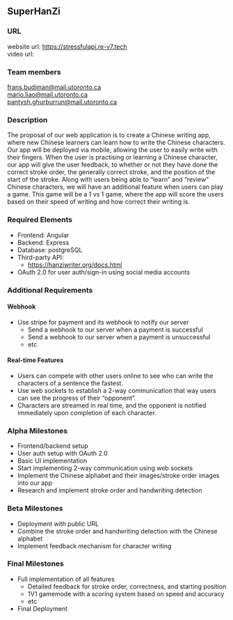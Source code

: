 ## SuperHanZi

### URL

website url: https://stressfulapi.re-v7.tech  
video url:

### Team members

frans.budiman@mail.utoronto.ca  
mario.liao@mail.utoronto.ca  
pantysh.ghurburrun@mail.utoronto.ca

### Description

The proposal of our web application is to create a Chinese writing app, where new Chinese learners can learn how to write the Chinese characters. Our app will be deployed via mobile, allowing the user to easily write with their fingers. When the user is practising or learning a Chinese character, our app will give the user feedback, to whether or not they have done the correct stroke order, the generally correct stroke, and the position of the start of the stroke. Along with users being able to “learn” and “review” Chinese characters, we will have an additional feature when users can play a game. This game will be a 1 vs 1 game, where the app will score the users based on their speed of writing and how correct their writing is.

### Required Elements

- Frontend: Angular
- Backend: Express
- Database: postgreSQL
- Third-party API:
  - https://hanziwriter.org/docs.html
- OAuth 2.0 for user auth/sign-in using social media accounts

### Additional Requirements

#### Webhook

- Use stripe for payment and its webhook to notify our server
  - Send a webhook to our server when a payment is successful
  - Send a webhook to our server when a payment is unsuccessful
  - etc

#### Real-time Features

- Users can compete with other users online to see who can write the characters of a sentence the fastest.
- Use web sockets to establish a 2-way communication that way users can see the progress of their “opponent”.
- Characters are streamed in real time, and the opponent is notified immediately upon completion of each character.

### Alpha Milestones

- Frontend/backend setup
- User auth setup with OAuth 2.0
- Basic UI implementation
- Start implementing 2-way communication using web sockets
- Implement the Chinese alphabet and their images/stroke order images into our app
- Research and implement stroke order and handwriting detection

### Beta Milestones

- Deployment with public URL
- Combine the stroke order and handwriting detection with the Chinese alphabet
- Implement feedback mechanism for character writing

### Final Milestones

- Full implementation of all features
  - Detailed feedback for stroke order, correctness, and starting position
  - 1V1 gamemode with a scoring system based on speed and accuracy
  - etc
- Final Deployment
